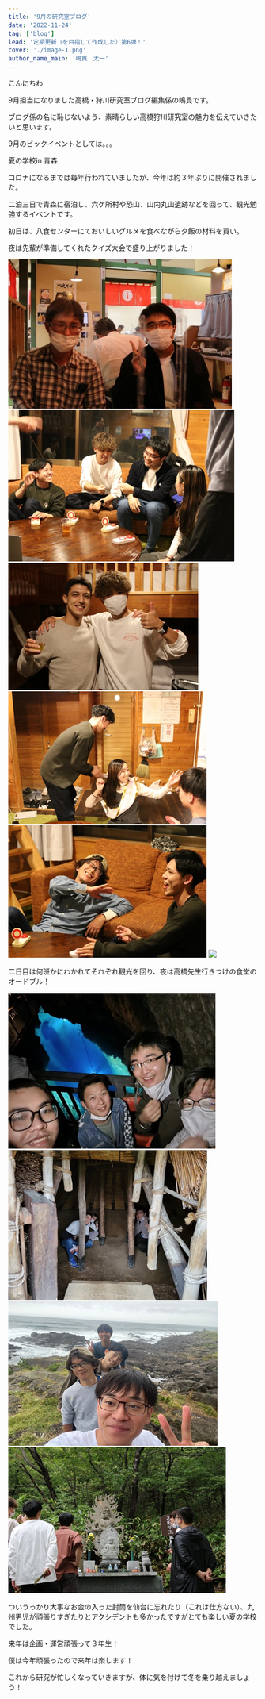 ```yaml
---
title: '9月の研究室ブログ'
date: '2022-11-24'
tag: ['blog']
lead: '定期更新（を目指して作成した）第6弾！'
cover: './image-1.png'
author_name_main: '嶋貫　太一'
---
```


こんにちわ

9月担当になりました高橋・狩川研究室ブログ編集係の嶋貫です。

ブログ係の名に恥じないよう、素晴らしい高橋狩川研究室の魅力を伝えていきたいと思います。

9月のビックイベントとしては。。。

夏の学校in 青森

コロナになるまでは毎年行われていましたが、今年は約３年ぶりに開催されました。

二泊三日で青森に宿泊し、六ケ所村や恐山、山内丸山遺跡などを回って、観光勉強するイベントです。

初日は、八食センターにておいしいグルメを食べながら夕飯の材料を買い。

夜は先輩が準備してくれたクイズ大会で盛り上がりました！

![](./image-1.png)
![](./image-2.png)
![](./image-3.png)
![](./image-4.png)
![](./image-5.png)
![](./image-6.png)





二日目は何班かにわかれてそれぞれ観光を回り、夜は高橋先生行きつけの食堂のオードブル！


![](./image-10.png)
![](./image-11.png)
![](./image-12.png)
![](./image-13.png)


ついうっかり大事なお金の入った封筒を仙台に忘れたり（これは仕方ない）、九州男児が頑張りすぎたりとアクシデントも多かったですがとても楽しい夏の学校でした。

来年は企画・運営頑張って３年生！

僕は今年頑張ったので来年は楽します！

これから研究が忙しくなっていきますが、体に気を付けて冬を乗り越えましょう！